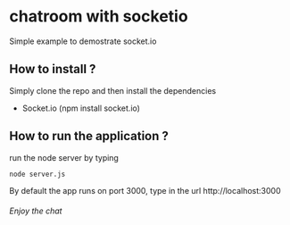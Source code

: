 # chatroom with socketio

Simple example to demostrate socket.io 

## How to install ?

Simply clone the repo and then install the dependencies 

* Socket.io (npm install socket.io)

## How to run the application ?

run the node server by typing 

```
node server.js
```


By default the app runs on port 3000, type in the url 
http://localhost:3000


###### Enjoy the chat 